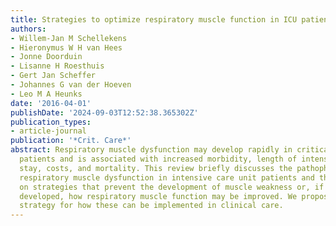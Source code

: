 ```yaml
---
title: Strategies to optimize respiratory muscle function in ICU patients
authors:
- Willem-Jan M Schellekens
- Hieronymus W H van Hees
- Jonne Doorduin
- Lisanne H Roesthuis
- Gert Jan Scheffer
- Johannes G van der Hoeven
- Leo M A Heunks
date: '2016-04-01'
publishDate: '2024-09-03T12:52:38.365302Z'
publication_types:
- article-journal
publication: '*Crit. Care*'
abstract: Respiratory muscle dysfunction may develop rapidly in critically ill ventilated
  patients and is associated with increased morbidity, length of intensive care unit
  stay, costs, and mortality. This review briefly discusses the pathophysiology of
  respiratory muscle dysfunction in intensive care unit patients and then focuses
  on strategies that prevent the development of muscle weakness or, if weakness has
  developed, how respiratory muscle function may be improved. We propose a simple
  strategy for how these can be implemented in clinical care.
---
```

